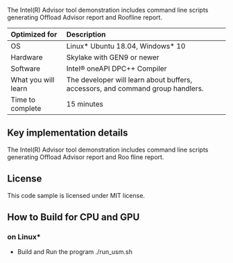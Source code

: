 The Intel(R) Advisor tool demonstration includes command line scripts generating Offload Advisor report and Roofline report.
  
| Optimized for                       | Description
|:---                               |:---
| OS                                | Linux* Ubuntu 18.04, Windows* 10
| Hardware                          | Skylake with GEN9 or newer
| Software                          | Intel&reg; oneAPI DPC++ Compiler
| What you will learn               | The developer will learn about buffers, accessors, and command group handlers.
| Time to complete                  | 15 minutes  
  
## Key implementation details 
The Intel(R) Advisor tool demonstration includes command line scripts generating Offload Advisor report and Roo
fline report.

## License  
This code sample is licensed under MIT license. 

## How to Build for CPU and GPU 

### on Linux*  
   * Build and Run the program
    ./run_usm.sh

